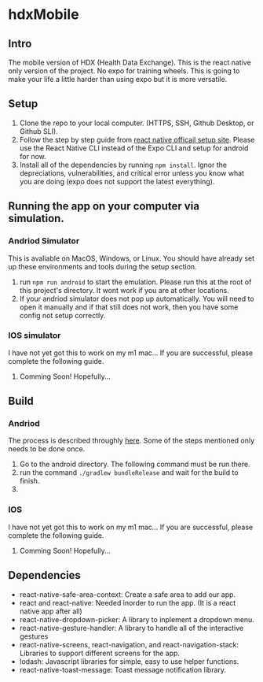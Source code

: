 # hdxMobile

## Intro

The mobile version of HDX (Health Data Exchange). This is the react native only version of the project. No expo for training wheels. This is going to make your life a little harder than using expo but it is more versatile.

## Setup

1. Clone the repo to your local computer. (HTTPS, SSH, Github Desktop, or Github SLI).
2. Follow the step by step guide from [react native officail setup site](https://reactnative.dev/docs/next/environment-setup). Please use the React Native CLI instead of the Expo CLI and setup for android for now.
3. Install all of the dependencies by running `npm install`. Ignor the depreciations, vulnerabilities, and critical error unless you know what you are doing (expo does not support the latest everything).

## Running the app on your computer via simulation.

### Andriod Simulator

This is avaliable on MacOS, Windows, or Linux. You should have already set up these environments and tools during the setup section.

1. run `npm run android` to start the emulation. Please run this at the root of this project's directory. It wont work if you are at other locations.
2. If your andriod simulator does not pop up automatically. You will need to open it manually and if that still does not work, then you have some config not setup correctly.

### IOS simulator

I have not yet got this to work on my m1 mac... If you are successful, please complete the following guide.

1. Comming Soon! Hopefully...

## Build

### Andriod

The process is described throughly [here](https://youtu.be/A3--3Ozxz6o). Some of the steps mentioned only needs to be done once.

1. Go to the android directory. The following command must be run there.
2. run the command `./gradlew bundleRelease` and wait for the build to finish.
3.

### IOS

I have not yet got this to work on my m1 mac... If you are successful, please complete the following guide.

1. Comming Soon! Hopefully...

## Dependencies

- react-native-safe-area-context: Create a safe area to add our app.
- react and react-native: Needed inorder to run the app. (It is a react native app after all)
- react-native-dropdown-picker: A library to inplement a dropdown menu.
- react-native-gesture-handler: A library to handle all of the interactive gestures
- react-native-screens, react-navigation, and react-navigation-stack: Libraries to support different screens for the app.
- lodash: Javascript libraries for simple, easy to use helper functions.
- react-native-toast-message: Toast message notification library.
